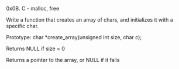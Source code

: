 0x0B. C - malloc, free

Write a function that creates an array of chars, and initializes it with a specific char.



Prototype: char *create_array(unsigned int size, char c);

Returns NULL if size = 0

Returns a pointer to the array, or NULL if it fails
